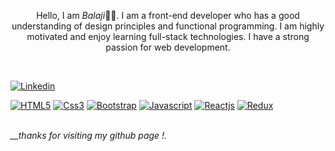 <p  align="center">Hello, I am <em>Balaji</em>🖐🏽. I am a front-end developer who has a good understanding of design principles and functional programming. I am highly motivated and enjoy learning full-stack technologies. I have a strong passion for web development.</p>
<br/>

[![Linkedin](https://img.shields.io/badge/linkedin-blue?style=flat-square&logo=Linkedin)](https://www.linkedin.com/in/balaji-n96/)

[![HTML5](https://img.shields.io/badge/html5-FBFCF8?style=flat-square&logo=html5)](https://www.w3schools.com/html/)
[![Css3](https://img.shields.io/badge/css3-189AB4?style=flat-square&logo=css3)](https://www.w3schools.com/css/)
[![Bootstrap](https://img.shields.io/badge/bootstrap-FBFBF9?style=flat-square&logo=bootstrap)](https://getbootstrap.com)
[![Javascript](https://img.shields.io/badge/javascript-242124?style=flat-square&logo=javascript)](https://developer.mozilla.org/en-US/docs/Web/JavaScript)
[![Reactjs](https://img.shields.io/badge/react_js-594D5B?style=flat-square&logo=react)](https://reactjs.org/)
[![Redux](https://img.shields.io/badge/redux-6C3082?style=flat-square&logo=redux)](https://redux.js.org/)

<br/>
<em>__thanks for visiting my github page !.</em>

